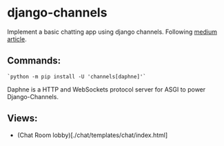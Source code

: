# django-channels
Implement a basic chatting app using django channels. Following [medium article](https://medium.com/atomic-loops/django-channels-is-all-you-need-94628dd6815c). 

## Commands:
    `python -m pip install -U 'channels[daphne]'`
Daphne is a HTTP and WebSockets protocol server for ASGI to power Django-Channels.

## Views:
- (Chat Room lobby)[./chat/templates/chat/index.html]
 